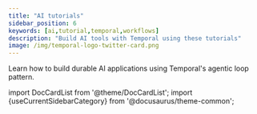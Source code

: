 ```yaml
---
title: "AI tutorials"
sidebar_position: 6
keywords: [ai,tutorial,temporal,workflows]
description: "Build AI tools with Temporal using these tutorials"
image: /img/temporal-logo-twitter-card.png
---
```


Learn how to build durable AI applications using Temporal's agentic loop pattern.

import DocCardList from '@theme/DocCardList';
import {useCurrentSidebarCategory} from '@docusaurus/theme-common';

<DocCardList items={useCurrentSidebarCategory().items}/>
